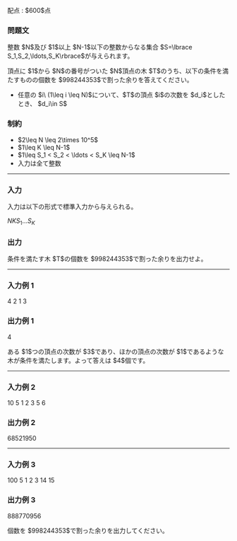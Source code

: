 
<div>

<span>

<span>

<p>
配点 : $600$点
</p>

<div>

<section>

### **問題文**

<p>
整数 $N$及び $1$以上 $N-1$以下の整数からなる集合 $S=\lbrace S_1,S_2,\ldots,S_K\rbrace$が与えられます。
</p>

<p>
頂点に $1$から $N$の番号がついた $N$頂点の木 $T$のうち、以下の条件を満たすものの個数を $998244353$で割った余りを答えてください。
</p>

<ul>

<li>
任意の $i\ (1\leq i \leq N)$について、$T$の頂点 $i$の次数を $d_i$としたとき、 $d_i\in S$
</li>

</ul>

</section>

</div>

<div>

<section>

### **制約**

<ul>

<li>
$2\leq N \leq 2\times 10^5$
</li>

<li>
$1\leq K \leq N-1$
</li>

<li>
$1\leq S_1 < S_2 < \ldots < S_K \leq N-1$
</li>

<li>
入力は全て整数
</li>

</ul>

</section>

</div>

---

<div>

<div>

<section>

### **入力**

<p>
入力は以下の形式で標準入力から与えられる。
</p>

<div>

$N$$K$$S_1$$\ldots$$S_K$
</div>

</section>

</div>

<div>

<section>

### **出力**

<p>
条件を満たす木 $T$の個数を $998244353$で割った余りを出力せよ。
</p>

</section>

</div>

</div>

---

<div>

<section>

### **入力例 1**

<div>

4 2
1 3

</div>

</section>

</div>

<div>

<section>

### **出力例 1**

<div>

4

</div>

<p>
ある $1$つの頂点の次数が $3$であり、ほかの頂点の次数が $1$であるような木が条件を満たします。よって答えは $4$個です。
</p>

</section>

</div>

---

<div>

<section>

### **入力例 2**

<div>

10 5
1 2 3 5 6

</div>

</section>

</div>

<div>

<section>

### **出力例 2**

<div>

68521950

</div>

</section>

</div>

---

<div>

<section>

### **入力例 3**

<div>

100 5
1 2 3 14 15

</div>

</section>

</div>

<div>

<section>

### **出力例 3**

<div>

888770956

</div>

<p>
個数を $998244353$で割った余りを出力してください。
</p>

</section>

</div>

</span>

</span>

</div>
